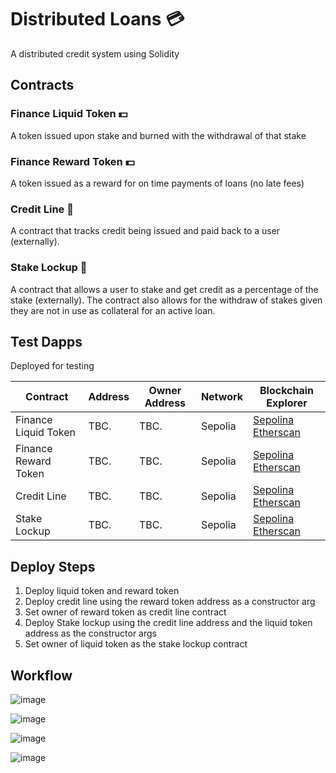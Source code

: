 # Distributed Loans :credit_card:

A distributed credit system using Solidity

## Contracts

### Finance Liquid Token :dollar:

A token issued upon stake and burned with the withdrawal of that stake

### Finance Reward Token :dollar:

A token issued as a reward for on time payments of loans (no late fees)

### Credit Line :newspaper:

A contract that tracks credit being issued and paid back to a user (externally).

### Stake Lockup  :lock_with_ink_pen:

A contract that allows a user to stake and get credit as a percentage of the stake (externally). The contract also allows for the withdraw of stakes given they are not in use as collateral for an active loan. 

## Test Dapps

Deployed for testing

| Contract      | Address       | Owner Address | Network       | Blockchain Explorer |
| ------------- | ------------- | ------------- | ------------- | ------------- |
| Finance Liquid Token | TBC.          | TBC.          | Sepolia       | [Sepolina Etherscan](https://sepolia.etherscan.io/address/#readContract) |
| Finance Reward Token | TBC.          | TBC.          | Sepolia       | [Sepolina Etherscan](https://sepolia.etherscan.io/address/#readContract) |
| Credit Line          | TBC.          | TBC.          | Sepolia       | [Sepolina Etherscan](https://sepolia.etherscan.io/address/#readContract) |
| Stake Lockup         | TBC.          | TBC.          | Sepolia       | [Sepolina Etherscan](https://sepolia.etherscan.io/address/#readContract) |

## Deploy Steps

1. Deploy liquid token and reward token
2. Deploy credit line using the reward token address as a constructor arg
3. Set owner of reward token as credit line contract
4. Deploy Stake lockup using the credit line address and the liquid token address as the constructor args
5. Set owner of liquid token as the stake lockup contract

## Workflow

![image](https://github.com/user-attachments/assets/f7ad107e-9ddd-40c3-b04f-cbe8669ae70a)

![image](https://github.com/user-attachments/assets/42543316-1ab8-4ab8-9dcb-03961035340f)

![image](https://github.com/user-attachments/assets/007f4aaa-43fb-4ce2-9c28-19a092e99dc1)

![image](https://github.com/user-attachments/assets/7338619f-c9fd-4187-b632-c25f4b11aa34)





